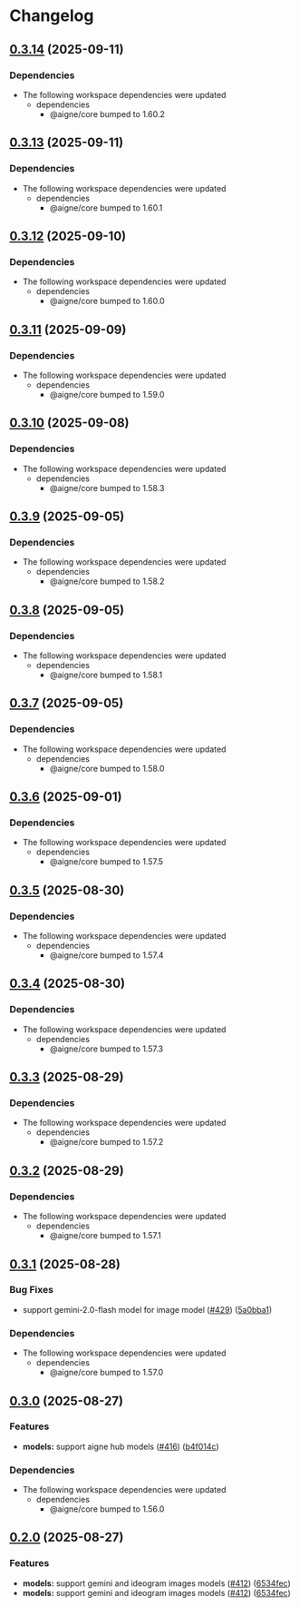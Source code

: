 # Changelog

## [0.3.14](https://github.com/AIGNE-io/aigne-framework/compare/ideogram-v0.3.13...ideogram-v0.3.14) (2025-09-11)


### Dependencies

* The following workspace dependencies were updated
  * dependencies
    * @aigne/core bumped to 1.60.2

## [0.3.13](https://github.com/AIGNE-io/aigne-framework/compare/ideogram-v0.3.12...ideogram-v0.3.13) (2025-09-11)


### Dependencies

* The following workspace dependencies were updated
  * dependencies
    * @aigne/core bumped to 1.60.1

## [0.3.12](https://github.com/AIGNE-io/aigne-framework/compare/ideogram-v0.3.11...ideogram-v0.3.12) (2025-09-10)


### Dependencies

* The following workspace dependencies were updated
  * dependencies
    * @aigne/core bumped to 1.60.0

## [0.3.11](https://github.com/AIGNE-io/aigne-framework/compare/ideogram-v0.3.10...ideogram-v0.3.11) (2025-09-09)


### Dependencies

* The following workspace dependencies were updated
  * dependencies
    * @aigne/core bumped to 1.59.0

## [0.3.10](https://github.com/AIGNE-io/aigne-framework/compare/ideogram-v0.3.9...ideogram-v0.3.10) (2025-09-08)


### Dependencies

* The following workspace dependencies were updated
  * dependencies
    * @aigne/core bumped to 1.58.3

## [0.3.9](https://github.com/AIGNE-io/aigne-framework/compare/ideogram-v0.3.8...ideogram-v0.3.9) (2025-09-05)


### Dependencies

* The following workspace dependencies were updated
  * dependencies
    * @aigne/core bumped to 1.58.2

## [0.3.8](https://github.com/AIGNE-io/aigne-framework/compare/ideogram-v0.3.7...ideogram-v0.3.8) (2025-09-05)


### Dependencies

* The following workspace dependencies were updated
  * dependencies
    * @aigne/core bumped to 1.58.1

## [0.3.7](https://github.com/AIGNE-io/aigne-framework/compare/ideogram-v0.3.6...ideogram-v0.3.7) (2025-09-05)


### Dependencies

* The following workspace dependencies were updated
  * dependencies
    * @aigne/core bumped to 1.58.0

## [0.3.6](https://github.com/AIGNE-io/aigne-framework/compare/ideogram-v0.3.5...ideogram-v0.3.6) (2025-09-01)


### Dependencies

* The following workspace dependencies were updated
  * dependencies
    * @aigne/core bumped to 1.57.5

## [0.3.5](https://github.com/AIGNE-io/aigne-framework/compare/ideogram-v0.3.4...ideogram-v0.3.5) (2025-08-30)


### Dependencies

* The following workspace dependencies were updated
  * dependencies
    * @aigne/core bumped to 1.57.4

## [0.3.4](https://github.com/AIGNE-io/aigne-framework/compare/ideogram-v0.3.3...ideogram-v0.3.4) (2025-08-30)


### Dependencies

* The following workspace dependencies were updated
  * dependencies
    * @aigne/core bumped to 1.57.3

## [0.3.3](https://github.com/AIGNE-io/aigne-framework/compare/ideogram-v0.3.2...ideogram-v0.3.3) (2025-08-29)


### Dependencies

* The following workspace dependencies were updated
  * dependencies
    * @aigne/core bumped to 1.57.2

## [0.3.2](https://github.com/AIGNE-io/aigne-framework/compare/ideogram-v0.3.1...ideogram-v0.3.2) (2025-08-29)


### Dependencies

* The following workspace dependencies were updated
  * dependencies
    * @aigne/core bumped to 1.57.1

## [0.3.1](https://github.com/AIGNE-io/aigne-framework/compare/ideogram-v0.3.0...ideogram-v0.3.1) (2025-08-28)


### Bug Fixes

* support gemini-2.0-flash model for image model ([#429](https://github.com/AIGNE-io/aigne-framework/issues/429)) ([5a0bba1](https://github.com/AIGNE-io/aigne-framework/commit/5a0bba197cf8785384b70302f86cf702d04b7fc4))


### Dependencies

* The following workspace dependencies were updated
  * dependencies
    * @aigne/core bumped to 1.57.0

## [0.3.0](https://github.com/AIGNE-io/aigne-framework/compare/ideogram-v0.2.0...ideogram-v0.3.0) (2025-08-27)


### Features

* **models:** support aigne hub models ([#416](https://github.com/AIGNE-io/aigne-framework/issues/416)) ([b4f014c](https://github.com/AIGNE-io/aigne-framework/commit/b4f014cf5ed08ef930d3ddfc278d3610e64c6af3))


### Dependencies

* The following workspace dependencies were updated
  * dependencies
    * @aigne/core bumped to 1.56.0

## [0.2.0](https://github.com/AIGNE-io/aigne-framework/compare/ideogram-v0.1.0...ideogram-v0.2.0) (2025-08-27)


### Features

* **models:** support gemini and ideogram images models ([#412](https://github.com/AIGNE-io/aigne-framework/issues/412)) ([6534fec](https://github.com/AIGNE-io/aigne-framework/commit/6534fecb0bdfb4b0a4440d44c0e563b9a029a68f))
* **models:** support gemini and ideogram images models ([#412](https://github.com/AIGNE-io/aigne-framework/issues/412)) ([6534fec](https://github.com/AIGNE-io/aigne-framework/commit/6534fecb0bdfb4b0a4440d44c0e563b9a029a68f))
